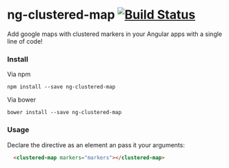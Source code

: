 # ng-clustered-map [![Build Status](https://travis-ci.org/arnauddri/ng-clustered-map.svg?branch=master)](https://travis-ci.org/arnauddri/ng-clustered-map)

Add google maps with clustered markers in your Angular apps with a single line of code!

### Install

Via npm
```
npm install --save ng-clustered-map
```

Via bower
```
bower install --save ng-clustered-map
```

### Usage

Declare the directive as an element an pass it your arguments:

```html
  <clustered-map markers="markers"></clustered-map>
```
